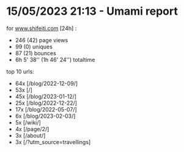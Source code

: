 # 15/05/2023 21:13 - Umami report
for www.shifeiti.com [24h] :

 - 246 (42) page views
 - 99 (0) uniques
 - 87 (21) bounces
 - 6h 5' 38'' (1h 46' 24'') totaltime


top 10 urls:
 - 64x [/blog/2022-12-09/]
 - 53x [/]
 - 45x [/blog/2023-01-12/]
 - 25x [/blog/2022-12-22/]
 - 17x [/blog/2022-05-07/]
 - 6x [/blog/2023-02-03/]
 - 5x [/wiki/]
 - 4x [/page/2/]
 - 3x [/about/]
 - 3x [/?utm_source=travellings]


